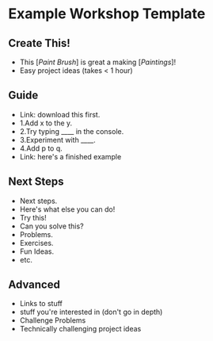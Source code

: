 

# Example Workshop Template

## Create This!

- This [*Paint Brush*] is great a making [*Paintings*]!
- Easy project ideas (takes < 1 hour)

## Guide

- Link: download this first.
- 1.Add x to the y.
- 2.Try typing ____ in the console.
- 3.Experiment with ____.
- 4.Add p to q.
- Link: here's a finished example


## Next Steps

- Next steps.
- Here's what else you can do!
- Try this!
- Can you solve this?
- Problems.
- Exercises.
- Fun Ideas.
- etc.


## Advanced

- Links to stuff
- stuff you're interested in (don't go in depth)
- Challenge Problems
- Technically challenging project ideas


